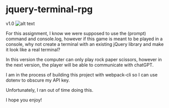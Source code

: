 # jquery-terminal-rpg

v1.0
![alt text](https://i.imgur.com/cguqunx.png)

For this assignment, I know we were supposed to use the (prompt) command and console.log, however if this game is meant to be played in a console,
why not create a terminal with an existing jQuery library and make it look like a real terminal? 

In this version the computer can only play rock paper scissors, 
however in the next version, the player will be able to communicate with chatGPT. 

I am in the process of building this project with webpack-cli so I can use dotenv to obscure my API key. 

Unfortunately, I ran out of time doing this. 

I hope you enjoy! 


